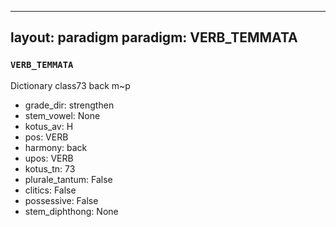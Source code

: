
---
layout: paradigm
paradigm: VERB_TEMMATA
---
### ` VERB_TEMMATA `

Dictionary class73 back m~p
* grade_dir: strengthen
* stem_vowel: None
* kotus_av: H
* pos: VERB
* harmony: back
* upos: VERB
* kotus_tn: 73
* plurale_tantum: False
* clitics: False
* possessive: False
* stem_diphthong: None
